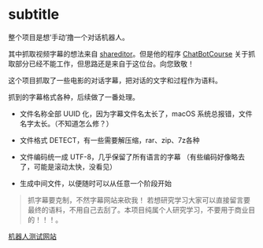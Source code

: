 # subtitle

整个项目是想‘手动’撸一个对话机器人。

其中抓取视频字幕的想法来自 [shareditor](http://www.shareditor.com/blogshow?blogId=112)。但是他的程序 [ChatBotCourse](https://github.com/warmheartli/ChatBotCourse) 关于抓取部分已经不能工作，但思路还是来自于这位台。向您致敬！

这个项目抓取了一些电影的对话字幕，把对话的文字和过程作为语料。

抓到的字幕格式各种，后续做了一番处理。


* 文件名称全部 UUID 化，因为字幕文件名太长了，macOS 系统总报错，文件名字太长。（不知道怎么修？）

* 文件格式 DETECT，有一些需要解压缩，rar、zip、7z各种

* 文件编码统一成 UTF-8，几乎保留了所有语言的字幕 （有些编码好像略去了，可能是滚动太快，没看见）

* 生成中间文件，以便随时可以从任意一个阶段开始


> 抓字幕要克制，不然字幕网站来砍我！ 若想研究学习大家可以直接留言要最终的语料，不用自己去刮了。本项目纯属个人研究学习，不要用于商业目的！！！。


[机器人测试网站](https://wanda.ppmessage.cn)


